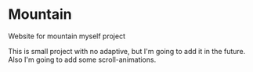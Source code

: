 # Mountain
Website for mountain myself project

This is small project with no adaptive, but I'm going to add it in the future. Also I'm going to add some scroll-animations. 
